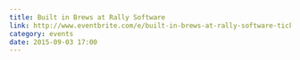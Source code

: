 ```yaml
---
title: Built in Brews at Rally Software
link: http://www.eventbrite.com/e/built-in-brews-at-rally-software-tickets-17545411799
category: events
date: 2015-09-03 17:00
---
```

